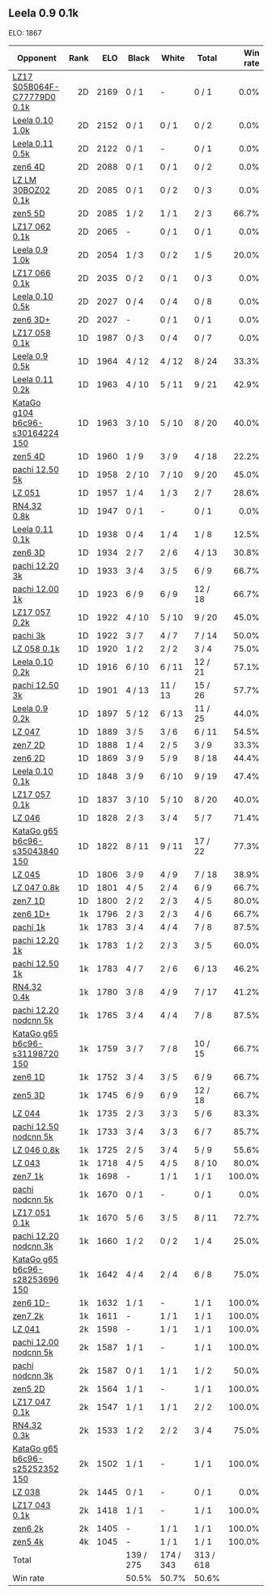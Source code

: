 ## Leela 0.9 0.1k ##

ELO: 1867

Opponent | Rank | ELO | Black | White | Total | Win rate
---------|-----:|----:|-------|-------|-------|-------:
[LZ17 S05B064F-C77779D0 0.1k](LZ17%20S05B064F-C77779D0%200.1k.md) | 2D | 2169 | 0 / 1 | - | 0 / 1 | 0.0%
[Leela 0.10 1.0k](Leela%200.10%201.0k.md) | 2D | 2152 | 0 / 1 | 0 / 1 | 0 / 2 | 0.0%
[Leela 0.11 0.5k](Leela%200.11%200.5k.md) | 2D | 2122 | 0 / 1 | - | 0 / 1 | 0.0%
[zen6 4D](zen6%204D.md) | 2D | 2088 | 0 / 1 | 0 / 1 | 0 / 2 | 0.0%
[LZ LM 30BOZ02 0.1k](LZ%20LM%2030BOZ02%200.1k.md) | 2D | 2085 | 0 / 1 | 0 / 2 | 0 / 3 | 0.0%
[zen5 5D](zen5%205D.md) | 2D | 2085 | 1 / 2 | 1 / 1 | 2 / 3 | 66.7%
[LZ17 062 0.1k](LZ17%20062%200.1k.md) | 2D | 2065 | - | 0 / 1 | 0 / 1 | 0.0%
[Leela 0.9 1.0k](Leela%200.9%201.0k.md) | 2D | 2054 | 1 / 3 | 0 / 2 | 1 / 5 | 20.0%
[LZ17 066 0.1k](LZ17%20066%200.1k.md) | 2D | 2035 | 0 / 2 | 0 / 1 | 0 / 3 | 0.0%
[Leela 0.10 0.5k](Leela%200.10%200.5k.md) | 2D | 2027 | 0 / 4 | 0 / 4 | 0 / 8 | 0.0%
[zen6 3D+](zen6%203D+.md) | 2D | 2027 | - | 0 / 1 | 0 / 1 | 0.0%
[LZ17 058 0.1k](LZ17%20058%200.1k.md) | 1D | 1987 | 0 / 3 | 0 / 4 | 0 / 7 | 0.0%
[Leela 0.9 0.5k](Leela%200.9%200.5k.md) | 1D | 1964 | 4 / 12 | 4 / 12 | 8 / 24 | 33.3%
[Leela 0.11 0.2k](Leela%200.11%200.2k.md) | 1D | 1963 | 4 / 10 | 5 / 11 | 9 / 21 | 42.9%
[KataGo g104 b6c96-s30164224 150](KataGo%20g104%20b6c96-s30164224%20150.md) | 1D | 1963 | 3 / 10 | 5 / 10 | 8 / 20 | 40.0%
[zen5 4D](zen5%204D.md) | 1D | 1960 | 1 / 9 | 3 / 9 | 4 / 18 | 22.2%
[pachi 12.50 5k](pachi%2012.50%205k.md) | 1D | 1958 | 2 / 10 | 7 / 10 | 9 / 20 | 45.0%
[LZ 051](LZ%20051.md) | 1D | 1957 | 1 / 4 | 1 / 3 | 2 / 7 | 28.6%
[RN4.32 0.8k](RN4.32%200.8k.md) | 1D | 1947 | 0 / 1 | - | 0 / 1 | 0.0%
[Leela 0.11 0.1k](Leela%200.11%200.1k.md) | 1D | 1938 | 0 / 4 | 1 / 4 | 1 / 8 | 12.5%
[zen6 3D](zen6%203D.md) | 1D | 1934 | 2 / 7 | 2 / 6 | 4 / 13 | 30.8%
[pachi 12.20 3k](pachi%2012.20%203k.md) | 1D | 1933 | 3 / 4 | 3 / 5 | 6 / 9 | 66.7%
[pachi 12.00 1k](pachi%2012.00%201k.md) | 1D | 1923 | 6 / 9 | 6 / 9 | 12 / 18 | 66.7%
[LZ17 057 0.2k](LZ17%20057%200.2k.md) | 1D | 1922 | 4 / 10 | 5 / 10 | 9 / 20 | 45.0%
[pachi 3k](pachi%203k.md) | 1D | 1922 | 3 / 7 | 4 / 7 | 7 / 14 | 50.0%
[LZ 058 0.1k](LZ%20058%200.1k.md) | 1D | 1920 | 1 / 2 | 2 / 2 | 3 / 4 | 75.0%
[Leela 0.10 0.2k](Leela%200.10%200.2k.md) | 1D | 1916 | 6 / 10 | 6 / 11 | 12 / 21 | 57.1%
[pachi 12.50 3k](pachi%2012.50%203k.md) | 1D | 1901 | 4 / 13 | 11 / 13 | 15 / 26 | 57.7%
[Leela 0.9 0.2k](Leela%200.9%200.2k.md) | 1D | 1897 | 5 / 12 | 6 / 13 | 11 / 25 | 44.0%
[LZ 047](LZ%20047.md) | 1D | 1889 | 3 / 5 | 3 / 6 | 6 / 11 | 54.5%
[zen7 2D](zen7%202D.md) | 1D | 1888 | 1 / 4 | 2 / 5 | 3 / 9 | 33.3%
[zen6 2D](zen6%202D.md) | 1D | 1869 | 3 / 9 | 5 / 9 | 8 / 18 | 44.4%
[Leela 0.10 0.1k](Leela%200.10%200.1k.md) | 1D | 1848 | 3 / 9 | 6 / 10 | 9 / 19 | 47.4%
[LZ17 057 0.1k](LZ17%20057%200.1k.md) | 1D | 1837 | 3 / 10 | 5 / 10 | 8 / 20 | 40.0%
[LZ 046](LZ%20046.md) | 1D | 1828 | 2 / 3 | 3 / 4 | 5 / 7 | 71.4%
[KataGo g65 b6c96-s35043840 150](KataGo%20g65%20b6c96-s35043840%20150.md) | 1D | 1822 | 8 / 11 | 9 / 11 | 17 / 22 | 77.3%
[LZ 045](LZ%20045.md) | 1D | 1806 | 3 / 9 | 4 / 9 | 7 / 18 | 38.9%
[LZ 047 0.8k](LZ%20047%200.8k.md) | 1D | 1801 | 4 / 5 | 2 / 4 | 6 / 9 | 66.7%
[zen7 1D](zen7%201D.md) | 1D | 1800 | 2 / 2 | 2 / 3 | 4 / 5 | 80.0%
[zen6 1D+](zen6%201D+.md) | 1k | 1796 | 2 / 3 | 2 / 3 | 4 / 6 | 66.7%
[pachi 1k](pachi%201k.md) | 1k | 1783 | 3 / 4 | 4 / 4 | 7 / 8 | 87.5%
[pachi 12.20 1k](pachi%2012.20%201k.md) | 1k | 1783 | 1 / 2 | 2 / 3 | 3 / 5 | 60.0%
[pachi 12.50 1k](pachi%2012.50%201k.md) | 1k | 1783 | 4 / 7 | 2 / 6 | 6 / 13 | 46.2%
[RN4.32 0.4k](RN4.32%200.4k.md) | 1k | 1780 | 3 / 8 | 4 / 9 | 7 / 17 | 41.2%
[pachi 12.20 nodcnn 5k](pachi%2012.20%20nodcnn%205k.md) | 1k | 1765 | 3 / 4 | 4 / 4 | 7 / 8 | 87.5%
[KataGo g65 b6c96-s31198720 150](KataGo%20g65%20b6c96-s31198720%20150.md) | 1k | 1759 | 3 / 7 | 7 / 8 | 10 / 15 | 66.7%
[zen6 1D](zen6%201D.md) | 1k | 1752 | 3 / 4 | 3 / 5 | 6 / 9 | 66.7%
[zen5 3D](zen5%203D.md) | 1k | 1745 | 6 / 9 | 6 / 9 | 12 / 18 | 66.7%
[LZ 044](LZ%20044.md) | 1k | 1735 | 2 / 3 | 3 / 3 | 5 / 6 | 83.3%
[pachi 12.50 nodcnn 5k](pachi%2012.50%20nodcnn%205k.md) | 1k | 1733 | 3 / 4 | 3 / 3 | 6 / 7 | 85.7%
[LZ 046 0.8k](LZ%20046%200.8k.md) | 1k | 1725 | 2 / 5 | 3 / 4 | 5 / 9 | 55.6%
[LZ 043](LZ%20043.md) | 1k | 1718 | 4 / 5 | 4 / 5 | 8 / 10 | 80.0%
[zen7 1k](zen7%201k.md) | 1k | 1698 | - | 1 / 1 | 1 / 1 | 100.0%
[pachi nodcnn 5k](pachi%20nodcnn%205k.md) | 1k | 1670 | 0 / 1 | - | 0 / 1 | 0.0%
[LZ17 051 0.1k](LZ17%20051%200.1k.md) | 1k | 1670 | 5 / 6 | 3 / 5 | 8 / 11 | 72.7%
[pachi 12.20 nodcnn 3k](pachi%2012.20%20nodcnn%203k.md) | 1k | 1660 | 1 / 2 | 0 / 2 | 1 / 4 | 25.0%
[KataGo g65 b6c96-s28253696 150](KataGo%20g65%20b6c96-s28253696%20150.md) | 1k | 1642 | 4 / 4 | 2 / 4 | 6 / 8 | 75.0%
[zen6 1D-](zen6%201D-.md) | 1k | 1632 | 1 / 1 | - | 1 / 1 | 100.0%
[zen7 2k](zen7%202k.md) | 1k | 1611 | - | 1 / 1 | 1 / 1 | 100.0%
[LZ 041](LZ%20041.md) | 2k | 1598 | - | 1 / 1 | 1 / 1 | 100.0%
[pachi 12.00 nodcnn 5k](pachi%2012.00%20nodcnn%205k.md) | 2k | 1587 | 1 / 1 | - | 1 / 1 | 100.0%
[pachi nodcnn 3k](pachi%20nodcnn%203k.md) | 2k | 1587 | 0 / 1 | 1 / 1 | 1 / 2 | 50.0%
[zen5 2D](zen5%202D.md) | 2k | 1564 | 1 / 1 | - | 1 / 1 | 100.0%
[LZ17 047 0.1k](LZ17%20047%200.1k.md) | 2k | 1547 | 1 / 1 | 1 / 1 | 2 / 2 | 100.0%
[RN4.32 0.3k](RN4.32%200.3k.md) | 2k | 1533 | 1 / 2 | 2 / 2 | 3 / 4 | 75.0%
[KataGo g65 b6c96-s25252352 150](KataGo%20g65%20b6c96-s25252352%20150.md) | 2k | 1502 | 1 / 1 | - | 1 / 1 | 100.0%
[LZ 038](LZ%20038.md) | 2k | 1445 | 0 / 1 | - | 0 / 1 | 0.0%
[LZ17 043 0.1k](LZ17%20043%200.1k.md) | 2k | 1418 | 1 / 1 | - | 1 / 1 | 100.0%
[zen6 2k](zen6%202k.md) | 2k | 1405 | - | 1 / 1 | 1 / 1 | 100.0%
[zen5 4k](zen5%204k.md) | 4k | 1045 | - | 1 / 1 | 1 / 1 | 100.0%
Total | | | 139 / 275 | 174 / 343 | 313 / 618 | 
Win rate| | | 50.5% | 50.7% | 50.6% | 
